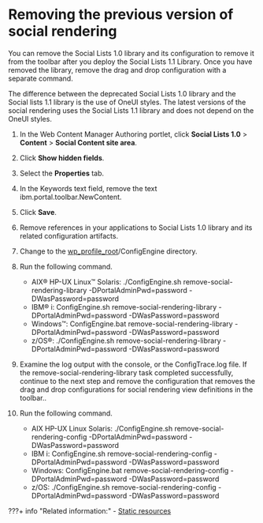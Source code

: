 # Removing the previous version of social rendering

You can remove the Social Lists 1.0 library and its configuration to remove it from the toolbar after you deploy the Social Lists 1.1 Library. Once you have removed the library, remove the drag and drop configuration with a separate command.

The difference between the deprecated Social Lists 1.0 library and the Social lists 1.1 library is the use of OneUI styles. The latest versions of the social rendering uses the Social Lists 1.1 library and does not depend on the OneUI styles.

1.  In the Web Content Manager Authoring portlet, click **Social Lists 1.0** \> **Content** \> **Social Content site area**.

2.  Click **Show hidden fields**.

3.  Select the **Properties** tab.

4.  In the Keywords text field, remove the text ibm.portal.toolbar.NewContent.

5.  Click **Save**.

6.  Remove references in your applications to Social Lists 1.0 library and its related configuration artifacts.

7.  Change to the [wp\_profile\_root](../../../guide_me/wpsdirstr.md)/ConfigEngine directory.

8.  Run the following command.

    -   AIX® HP-UX Linux™ Solaris: ./ConfigEngine.sh remove-social-rendering-library -DPortalAdminPwd=password -DWasPassword=password
    -   IBM® i: ConfigEngine.sh remove-social-rendering-library -DPortalAdminPwd=password -DWasPassword=password
    -   Windows™: ConfigEngine.bat remove-social-rendering-library -DPortalAdminPwd=password -DWasPassword=password
    -   z/OS®: ./ConfigEngine.sh remove-social-rendering-library -DPortalAdminPwd=password -DWasPassword=password

9.  Examine the log output with the console, or the ConfigTrace.log file. If the remove-social-rendering-library task completed successfully, continue to the next step and remove the configuration that removes the drag and drop configurations for social rendering view definitions in the toolbar..

10. Run the following command.

    -   AIX HP-UX Linux Solaris: ./ConfigEngine.sh remove-social-rendering-config -DPortalAdminPwd=password -DWasPassword=password
    -   IBM i: ConfigEngine.sh remove-social-rendering-config -DPortalAdminPwd=password -DWasPassword=password
    -   Windows: ConfigEngine.bat remove-social-rendering-config -DPortalAdminPwd=password -DWasPassword=password
    -   z/OS: ./ConfigEngine.sh remove-social-rendering-config -DPortalAdminPwd=password -DWasPassword=password


???+ info "Related information:"
    - [Static resources](../../create_sites/building_website/static_content/site_static_resources.md)


